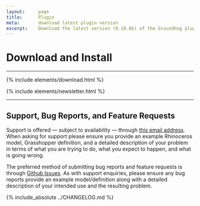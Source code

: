 ```yaml
---
layout:     page
title:      Plugin
meta:       download latest plugin version
excerpt:    Download the latest version (0.10.0b) of the Groundhog plugin for Grasshopper.
---
```


# Download and Install

---

{% include elements/download.html %}

{% include elements/newsletter.html %}

---

## Support, Bug Reports, and Feature Requests

Support is offered — subject to availability — through [this email address](mailto:groundhog@philipbelesky.com). When asking for support please ensure you provide an example Rhinoceros model, Grasshopper definition, and a detailed description of your problem in terms of what you are trying to do, what you expect to happen, and what is going wrong.

The preferred method of submitting bug reports and feature requests is through [Github Issues](https://github.com/philipbelesky/groundhog/issues). As with support enquiries, please ensure any bug reports provide an example model/definition along with a detailed description of your intended use and the resulting problem.

{% include_absolute ../CHANGELOG.md %}
